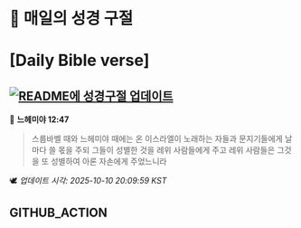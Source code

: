 # 🙏 매일의 성경 구절
# [Daily Bible verse]
## [![README에 성경구절 업데이트](https://github.com/DONGSUKA/first_test/actions/workflows/update-readme-bible.yml/badge.svg)](https://github.com/DONGSUKA/first_test/actions/workflows/update-readme-bible.yml)
<!-- START_BIBLE_VERSE -->
📖 **느헤미야 12:47**
> 스룹바벨 때와 느헤미야 때에는 온 이스라엘이 노래하는 자들과 문지기들에게 날마다 쓸 몫을 주되 그들이 성별한 것을 레위 사람들에게 주고 레위 사람들은 그것을 또 성별하여 아론 자손에게 주었느니라

🕊️ _업데이트 시각: 2025-10-10 20:09:59 KST_
  <!-- END_BIBLE_VERSE -->
## GITHUB_ACTION
